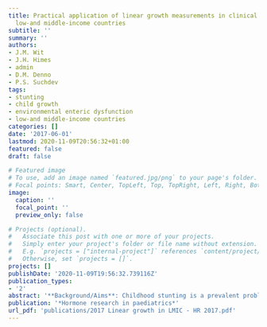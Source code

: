 ```yaml
---
title: Practical application of linear growth measurements in clinical research in
  low-and middle-income countries
subtitle: ''
summary: ''
authors:
- J.M. Wit
- J.H. Himes
- admin
- D.M. Denno
- P.S. Suchdev
tags:
- stunting
- child growth
- environmental enteric dysfunction
- low-and middle-income countries
categories: []
date: '2017-06-01'
lastmod: 2020-11-09T20:56:32+01:00
featured: false
draft: false

# Featured image
# To use, add an image named `featured.jpg/png` to your page's folder.
# Focal points: Smart, Center, TopLeft, Top, TopRight, Left, Right, BottomLeft, Bottom, BottomRight.
image:
  caption: ''
  focal_point: ''
  preview_only: false

# Projects (optional).
#   Associate this post with one or more of your projects.
#   Simply enter your project's folder or file name without extension.
#   E.g. `projects = ["internal-project"]` references `content/project/deep-learning/index.md`.
#   Otherwise, set `projects = []`.
projects: []
publishDate: '2020-11-09T19:56:32.739116Z'
publication_types:
- '2'
abstract: '**Background/Aims**: Childhood stunting is a prevalent problem in low- and middle-income countries and is associated with long-term adverse neurodevelopment and health out- comes. In this review, we define indicators of growth, discuss key challenges in their analysis and application, and offer suggestions for indicator selection in clinical research contexts. **Methods**: Critical review of the literature. **Results**: Linear growth is commonly expressed as length-for-age or height-for-age z-score (HAZ) in comparison to normative growth standards. Conditional HAZ corrects for regression to the mean where growth changes relate to previous status. In longitudinal studies, growth can be expressed as ΔHAZ at 2 time points. Multilevel modeling is preferable when more measurements per individual child are available over time. Height velocity z-score reference standards are available for children under the age of 2 years. Adjusting for covariates or confounders (e.g., birth weight, gestational age, sex, parental height, maternal education, socioeconomic status) is recommended in growth analyses. **Conclusion**: The most suitable indicator(s) for linear growth can be selected based on the number of available measurements per child and the child’s age. By following a step-by-step algorithm, growth analyses can be precisely and accurately performed to allow for improved comparability within and between studies.'
publication: '*Hormone research in paediatrics*'
url_pdf: 'publications/2017 Linear growth in LMIC - HR 2017.pdf'
---
```

